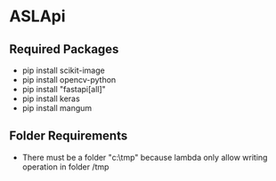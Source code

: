 # ASLApi

## Required Packages 
- pip install scikit-image
- pip install opencv-python
- pip install "fastapi[all]" 
- pip install keras 
- pip install mangum

## Folder Requirements
- There must be a folder "c:\tmp" because lambda only allow writing operation in folder /tmp
